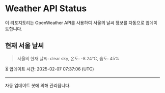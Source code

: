 
# Weather API Status

이 리포지토리는 OpenWeather API를 사용하여 서울의 날씨 정보를 자동으로 업데이트합니다.

## 현재 서울 날씨
> 서울의 현재 날씨: clear sky, 온도: -8.24°C, 습도: 45%

⏳ 업데이트 시간: 2025-02-07 07:37:06 (UTC)

---
자동 업데이트 봇에 의해 관리됩니다.
